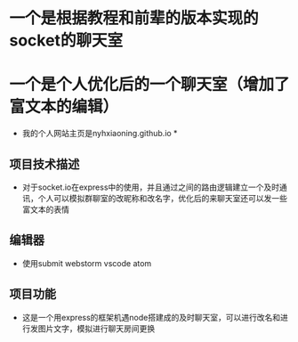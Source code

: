 # 一个是根据教程和前辈的版本实现的socket的聊天室
# 一个是个人优化后的一个聊天室（增加了富文本的编辑）
* 我的个人网站主页是nyhxiaoning.github.io *

## 项目技术描述
- 对于socket.io在express中的使用，并且通过之间的路由逻辑建立一个及时通讯，个人可以模拟群聊室的改昵称和改名字，优化后的来聊天室还可以发一些富文本的表情

## 编辑器 
- 使用submit webstorm vscode atom

## 项目功能

- 这是一个用express的框架机遇node搭建成的及时聊天室，可以进行改名和进行发图片文字，模拟进行聊天房间更换
